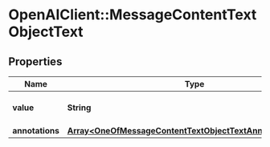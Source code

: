 # OpenAIClient::MessageContentTextObjectText

## Properties
Name | Type | Description | Notes
------------ | ------------- | ------------- | -------------
**value** | **String** | The data that makes up the text. | 
**annotations** | [**Array&lt;OneOfMessageContentTextObjectTextAnnotationsItems&gt;**](.md) |  | 

